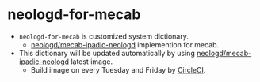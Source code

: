 # neologd-for-mecab

- `neologd-for-mecab` is customized system dictionary.
    - [neologd/mecab-ipadic-neologd](https://github.com/neologd/mecab-ipadic-neologd) implemention for mecab.
- This dictionary will be updated automatically by using [neologd/mecab-ipadic-neologd](https://github.com/neologd/mecab-ipadic-neologd) latest image.
   - Build image on every Tuesday and Friday by [CircleCI](https://circleci.com/gh/gunosy/neologd-for-mecab).
